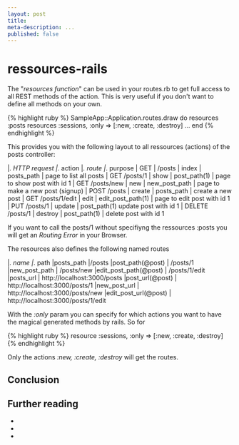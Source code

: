 ```yaml
---
layout: post
title:
meta-description: ...
published: false
---
```

# ressources-rails
The "_resources function_" can be used in your routes.rb to get full access to all REST methods of the action. This is very useful if you don't want to define all methods on your own.


{% highlight ruby %}
SampleApp::Application.routes.draw do
  resources :posts
  resources :sessions, :only => [:new, :create, :destroy]
  ...
end
{% endhighlight %}

This provides you with the following layout to all ressources (actions) of the posts controller:

|_. HTTP request |_. action |_. route |_. purpose
| GET | /posts | index | posts_path | page to list all posts
| GET /posts/1 | show | post_path(1) | page to show post with id 1
| GET /posts/new | new | new_post_path | page to make a new post (signup)
| POST  /posts | create | posts_path | create a new post
| GET /posts/1/edit | edit | edit_post_path(1) | page to edit post with id 1
| PUT /posts/1 | update | post_path(1)  update post with id 1
| DELETE  /posts/1 | destroy | post_path(1) |  delete post with id 1

If you want to call the posts/1 without specifiyng the ressources :posts you will get an _Routing Error_ in your Browser.

The resources also defines the following named routes

|_. name |_. path
|posts_path |/posts
|post_path(@post) | /posts/1
|new_post_path | /posts/new
|edit_post_path(@post) | /posts/1/edit
|posts_url | http://localhost:3000/posts
|post_url(@post) | http://localhost:3000/posts/1
|new_post_url | http://localhost:3000/posts/new
|edit_post_url(@post) | http://localhost:3000/posts/1/edit

With the _:only_ param you can specify for which actions you want to have the magical generated methods by rails. So for

{% highlight ruby %}
resource :sessions, :only => [:new, :create, :destroy]
{% endhighlight %}

Only the actions _:new, :create, :destroy_ will get the routes.



## Conclusion

## Further reading

-
-
-


